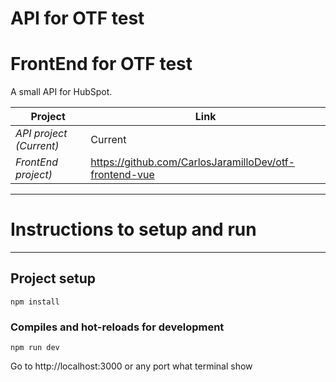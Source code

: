 # API for OTF test

# FrontEnd for OTF test

A small API for HubSpot.

| Project | Link |
| ------ | ------ |
| _API project (Current)_ | Current |
| _FrontEnd project)_ | https://github.com/CarlosJaramilloDev/otf-frontend-vue |

***
# Instructions to setup and run
***
## Project setup
```
npm install
```

### Compiles and hot-reloads for development
```
npm run dev
```
Go to http://localhost:3000 or any port what terminal show
